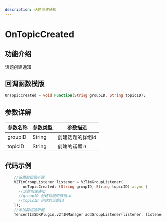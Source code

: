 ```yaml
---
description: 话题创建通知
---
```


# OnTopicCreated

## 功能介绍

话题创建通知

## 回调函数模版

```dart
OnTopicCreated = void Function(String groupID, String topicID);
```

## 参数详解

| 参数名称       | 参数类型                                                                           | 参数描述    |
| ---------- | ------------------------------------------------------------------------------ | ------- |
| groupID    | String                                                                         | 创建话题的群组id   |
| topicID    | String         | 创建的话题id     |

## 代码示例

```dart
    //设置群组监听器
    V2TimGroupListener listener = V2TimGroupListener(
        onTopicCreated: (String groupID, String topicID) async {
      //话题创建通知
      //groupID	创建话题的群组id
      //topicID	创建的话题id
    });
    //添加群组监听器
    TencentImSDKPlugin.v2TIMManager.addGroupListener(listener: listener);
```
